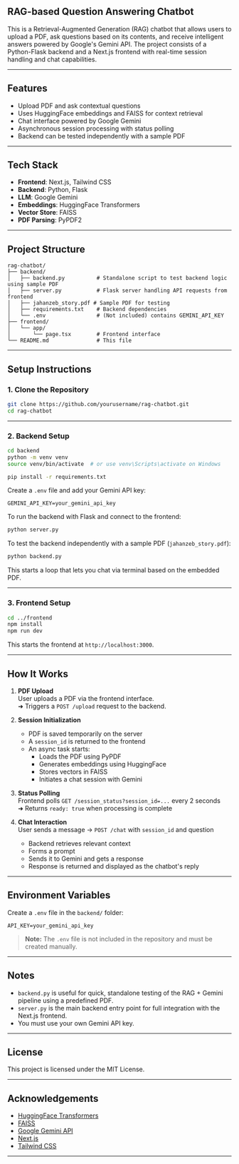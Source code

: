 ## RAG-based Question Answering Chatbot

This is a Retrieval-Augmented Generation (RAG) chatbot that allows users to upload a PDF, ask questions based on its contents, and receive intelligent answers powered by Google's Gemini API. The project consists of a Python-Flask backend and a Next.js frontend with real-time session handling and chat capabilities.

---

## Features

- Upload PDF and ask contextual questions
- Uses HuggingFace embeddings and FAISS for context retrieval
- Chat interface powered by Google Gemini
- Asynchronous session processing with status polling
- Backend can be tested independently with a sample PDF

---

## Tech Stack

- **Frontend**: Next.js, Tailwind CSS
- **Backend**: Python, Flask
- **LLM**: Google Gemini
- **Embeddings**: HuggingFace Transformers
- **Vector Store**: FAISS
- **PDF Parsing**: PyPDF2

---

## Project Structure

```
rag-chatbot/
├── backend/
│   ├── backend.py          # Standalone script to test backend logic using sample PDF
│   ├── server.py           # Flask server handling API requests from frontend
│   ├── jahanzeb_story.pdf # Sample PDF for testing
│   ├── requirements.txt    # Backend dependencies
│   └── .env                # (Not included) contains GEMINI_API_KEY
├── frontend/
│   └── app/
│       └── page.tsx        # Frontend interface
└── README.md               # This file
```

---

## Setup Instructions

### 1. Clone the Repository

```bash
git clone https://github.com/yourusername/rag-chatbot.git
cd rag-chatbot
```

---

### 2. Backend Setup

```bash
cd backend
python -m venv venv
source venv/bin/activate  # or use venv\Scripts\activate on Windows

pip install -r requirements.txt
```

Create a `.env` file and add your Gemini API key:

```
GEMINI_API_KEY=your_gemini_api_key
```

To run the backend with Flask and connect to the frontend:

```bash
python server.py
```

To test the backend independently with a sample PDF (`jahanzeb_story.pdf`):

```bash
python backend.py
```

This starts a loop that lets you chat via terminal based on the embedded PDF.

---

### 3. Frontend Setup

```bash
cd ../frontend
npm install
npm run dev
```

This starts the frontend at `http://localhost:3000`.

---

## How It Works

1. **PDF Upload**  
   User uploads a PDF via the frontend interface.  
   ➜ Triggers a `POST /upload` request to the backend.

2. **Session Initialization**

   - PDF is saved temporarily on the server
   - A `session_id` is returned to the frontend
   - An async task starts:
     - Loads the PDF using PyPDF
     - Generates embeddings using HuggingFace
     - Stores vectors in FAISS
     - Initiates a chat session with Gemini

3. **Status Polling**  
   Frontend polls `GET /session_status?session_id=...` every 2 seconds  
   ➜ Returns `ready: true` when processing is complete

4. **Chat Interaction**  
   User sends a message → `POST /chat` with `session_id` and question
   - Backend retrieves relevant context
   - Forms a prompt
   - Sends it to Gemini and gets a response
   - Response is returned and displayed as the chatbot's reply

---

## Environment Variables

Create a `.env` file in the `backend/` folder:

```
API_KEY=your_gemini_api_key
```

> **Note:** The `.env` file is not included in the repository and must be created manually.

---

## Notes

- `backend.py` is useful for quick, standalone testing of the RAG + Gemini pipeline using a predefined PDF.
- `server.py` is the main backend entry point for full integration with the Next.js frontend.
- You must use your own Gemini API key.

---

## License

This project is licensed under the MIT License.

---

## Acknowledgements

- [HuggingFace Transformers](https://huggingface.co/transformers/)
- [FAISS](https://github.com/facebookresearch/faiss)
- [Google Gemini API](https://ai.google.dev/)
- [Next.js](https://nextjs.org/)
- [Tailwind CSS](https://tailwindcss.com/)

---
